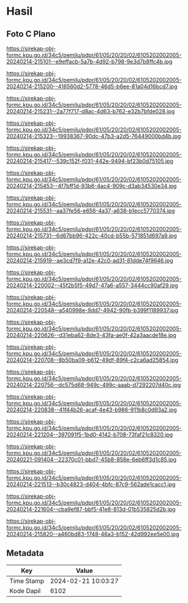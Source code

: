 # Hasil

## Foto C Plano

https://sirekap-obj-formc.kpu.go.id/34c5/pemilu/pdpr/61/05/20/20/02/6105202002005-20240214-215101--e9effacb-5a7b-4d92-b798-9e3d7b8ffc4b.jpg

https://sirekap-obj-formc.kpu.go.id/34c5/pemilu/pdpr/61/05/20/20/02/6105202002005-20240214-215200--416560d2-5778-46d5-b6ee-81a04d16bcd7.jpg

https://sirekap-obj-formc.kpu.go.id/34c5/pemilu/pdpr/61/05/20/20/02/6105202002005-20240214-215231--2a77f717-d8ac-4d63-b762-e32b7bfde028.jpg

https://sirekap-obj-formc.kpu.go.id/34c5/pemilu/pdpr/61/05/20/20/02/6105202002005-20240214-215323--19938367-90dc-47b3-a2d5-76449000bd4b.jpg

https://sirekap-obj-formc.kpu.go.id/34c5/pemilu/pdpr/61/05/20/20/02/6105202002005-20240214-215417--539c152f-f031-442e-9494-bf23b0d75105.jpg

https://sirekap-obj-formc.kpu.go.id/34c5/pemilu/pdpr/61/05/20/20/02/6105202002005-20240214-215453--4f7bff1d-93b6-4ac4-909c-d3ab34530e34.jpg

https://sirekap-obj-formc.kpu.go.id/34c5/pemilu/pdpr/61/05/20/20/02/6105202002005-20240214-215531--aa37fe56-e656-4a37-a638-b1ecc5770374.jpg

https://sirekap-obj-formc.kpu.go.id/34c5/pemilu/pdpr/61/05/20/20/02/6105202002005-20240214-215731--6d67bb96-422c-40cd-b55b-571851d697a9.jpg

https://sirekap-obj-formc.kpu.go.id/34c5/pemilu/pdpr/61/05/20/20/02/6105202002005-20240214-215919--ae3cd7f9-a12e-42c0-ad31-81dde74f9646.jpg

https://sirekap-obj-formc.kpu.go.id/34c5/pemilu/pdpr/61/05/20/20/02/6105202002005-20240214-220002--45f2b5f5-49d7-47a6-a557-3444cc90af29.jpg

https://sirekap-obj-formc.kpu.go.id/34c5/pemilu/pdpr/61/05/20/20/02/6105202002005-20240214-220548--a540998e-9dd7-4942-90fb-b399f1189937.jpg

https://sirekap-obj-formc.kpu.go.id/34c5/pemilu/pdpr/61/05/20/20/02/6105202002005-20240214-220626--d31eba62-8de3-43fa-ae0f-42a3aacde18e.jpg

https://sirekap-obj-formc.kpu.go.id/34c5/pemilu/pdpr/61/05/20/20/02/6105202002005-20240214-220708--8b50ba09-b612-49df-89f4-c2ca6ad25854.jpg

https://sirekap-obj-formc.kpu.go.id/34c5/pemilu/pdpr/61/05/20/20/02/6105202002005-20240214-220756--dc575d68-949c-499c-aaab-d7292207d40c.jpg

https://sirekap-obj-formc.kpu.go.id/34c5/pemilu/pdpr/61/05/20/20/02/6105202002005-20240214-220838--41f44b26-acaf-4e43-b986-911b8c0d93a2.jpg

https://sirekap-obj-formc.kpu.go.id/34c5/pemilu/pdpr/61/05/20/20/02/6105202002005-20240214-221204--397091f5-1bd0-4142-b708-73faf21c8320.jpg

https://sirekap-obj-formc.kpu.go.id/34c5/pemilu/pdpr/61/05/20/20/02/6105202002005-20240221-091404--22370c01-bbd7-45b8-858e-6eb6ff3d1c85.jpg

https://sirekap-obj-formc.kpu.go.id/34c5/pemilu/pdpr/61/05/20/20/02/6105202002005-20240214-221513--b30c4823-d404-4bfc-87c9-562ade1cacc1.jpg

https://sirekap-obj-formc.kpu.go.id/34c5/pemilu/pdpr/61/05/20/20/02/6105202002005-20240214-221604--cba9ef87-bbf5-41e8-813d-01b535825d2b.jpg

https://sirekap-obj-formc.kpu.go.id/34c5/pemilu/pdpr/61/05/20/20/02/6105202002005-20240214-215820--a460bd83-1748-46a3-b152-42d992ee5e00.jpg


## Metadata

| Key        | Value               |
| ---------- | ------------------- |
| Time Stamp | 2024-02-21 10:03:27 |
| Kode Dapil | 6102                |



